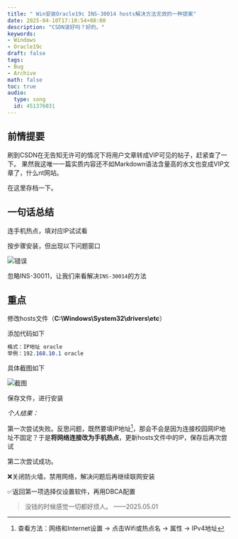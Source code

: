 ```yaml
---
title: " Win安装Oracle19c INS-30014 hosts解决方法无效的一种提案"
date: 2025-04-10T17:10:54+08:00
description: "CSDN滚好吗？好的。"
keywords: 
- Windows
- Oracle19c
draft: false
tags: 
- Bug
- Archive
math: false
toc: true
audio:
  type: song
  id: 451376031
---
```

## 前情提要
刷到CSDN在无告知无许可的情况下将用户文章转成VIP可见的帖子，赶紧查了一下。
果然我这唯一一篇实质内容还不如Markdown语法含量高的水文也变成VIP文章了，什么nt网站。

在这里存档一下。

## 一句话总结

连手机热点，填对应IP试试看

按步骤安装，但出现以下问题窗口

<p><img src="/img/error2.png" alt="错误">

忽略INS-30011，让我们来看解决`INS-30014`的方法
  
## 重点

修改hosts文件（**C:\Windows\System32\drivers\etc**）

添加代码如下
```css
格式：IP地址 oracle
举例：192.168.10.1 oracle
```
具体截图如下 
<p><img src="/img/host2.png" alt="截图">

保存文件，进行安装

*个人结果：*

第一次尝试失败。反思问题，既然要填IP地址[^1]，那会不会是因为连接校园网IP地址不固定？于是**将网络连接改为手机热点**，更新hosts文件中的IP，保存后再次尝试

第二次尝试成功。

❌关闭防火墙，禁用网络，解决问题后再继续联网安装
 
✅返回第一项选择仅设置软件，再用DBCA配置

>没钱的时候感觉一切都好烦人。 ——2025.05.01


[^1]:查看方法：网络和Internet设置 -> 点击Wifi或热点名 -> 属性 -> IPv4地址



